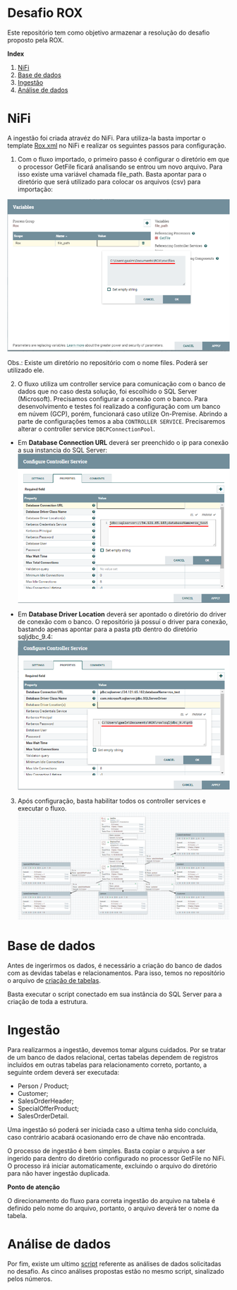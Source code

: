 # Desafio ROX

Este repositório tem como objetivo armazenar a resolução do desafio proposto pela ROX.

**Index**

1. [NiFi](#nifi)
2. [Base de dados](#base-de-dados)
3. [Ingestão](#ingestão)
4. [Análise de dados](#análise-de-dados)

# NiFi
A ingestão foi criada atravéz do NiFi. Para utiliza-la basta importar o template [Rox.xml](https://github.com/gaalmeidasjc/rox/blob/main/Rox.xml "Template Rox.xml") no NiFi e realizar os seguintes passos para configuração.

1. Com o fluxo importado, o primeiro passo é configurar o diretório em que o processor GetFile ficará analisando se entrou um novo arquivo. Para isso existe uma variável chamada file_path. Basta apontar para o diretório que será utilizado para colocar os arquivos (csv) para importação:

![filepath](https://github.com/gaalmeidasjc/rox/blob/main/imagens/file_path.png?raw=true)

Obs.: Existe um diretório no repositório com o nome files. Poderá ser utilizado ele.

2. O fluxo utiliza um controller service para comunicação com o banco de dados que no caso desta solução, foi escolhido o SQL Server (Microsoft). Precisamos configurar a conexão com o banco. Para desenvolvimento e testes foi realizado a configuração com um banco em núvem (GCP), porém, funcionará caso utilize On-Premise. Abrindo a parte de configurações temos a aba `CONTROLLER SERVICE`. Precisaremos alterar o controller service `DBCPConnectionPool`.
- Em **Database Connection URL** deverá ser preenchido o ip para conexão a sua instancia do SQL Server:
![database_connection](https://github.com/gaalmeidasjc/rox/blob/main/imagens/database_connection.png?raw=true)

- Em **Database Driver Location** deverá ser apontado o diretório do driver de conexão com o banco. O repositório já possuí o driver para conexão, bastando apenas apontar para a pasta ptb dentro do diretório sqljdbc_9.4:
![database_driver](https://github.com/gaalmeidasjc/rox/blob/main/imagens/database_driver.png?raw=true)

3. Após configuração, basta habilitar todos os controller services e executar o fluxo.
![flow](https://github.com/gaalmeidasjc/rox/blob/main/imagens/flow.png?raw=true)

# Base de dados
Antes de ingerirmos os dados, é necessário a criação do banco de dados com as devidas tabelas e relacionamentos. Para isso, temos no repositório o arquivo de [criação de tabelas](https://github.com/gaalmeidasjc/rox/blob/main/CREATE.sql).

Basta executar o script conectado em sua instância do SQL Server para a criação de toda a estrutura.

# Ingestão
Para realizarmos a ingestão, devemos tomar alguns cuidados. Por se tratar de um banco de dados relacional, certas tabelas dependem de registros incluídos em outras tabelas para relacionamento correto, portanto, a seguinte ordem deverá ser executada:

- Person / Product;
- Customer;
- SalesOrderHeader;
- SpecialOfferProduct;
- SalesOrderDetail.

Uma ingestão só poderá ser iniciada caso a ultima tenha sido concluída, caso contrário acabará ocasionando erro de chave não encontrada.

O processo de ingestão é bem simples. Basta copiar o arquivo a ser ingerido para dentro do diretório configurado no processor GetFile no NiFi.
O processo irá iniciar automaticamente, excluindo o arquivo do diretório para não haver ingestão duplicada.

**Ponto de atenção**

O direcionamento do fluxo para correta ingestão do arquivo na tabela é definido pelo nome do arquivo, portanto, o arquivo deverá ter o nome da tabela.

# Análise de dados
Por fim, existe um ultimo [script](https://github.com/gaalmeidasjc/rox/blob/main/An%C3%A1lise%20de%20dados.sql) referente as análises de dados solicitadas no desafio. As cinco análises propostas estão no mesmo script, sinalizado pelos números.